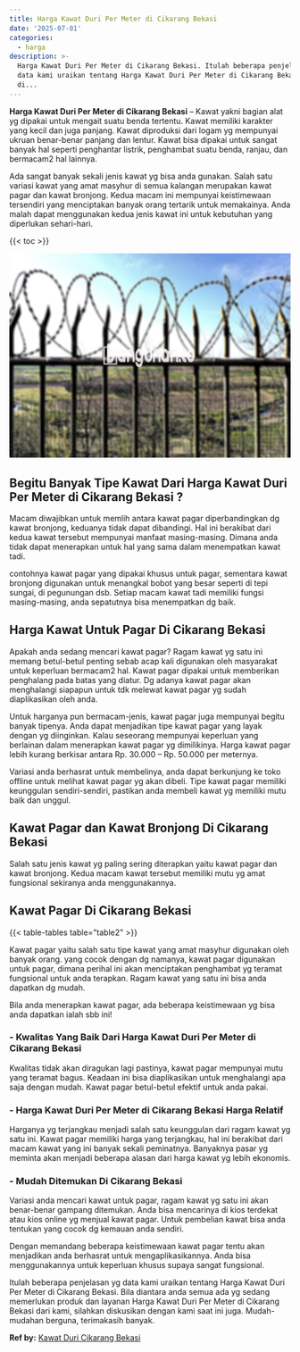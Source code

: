 ```yaml
---
title: Harga Kawat Duri Per Meter di Cikarang Bekasi
date: '2025-07-01'
categories:
  - harga
description: >-
  Harga Kawat Duri Per Meter di Cikarang Bekasi. Itulah beberapa penjelasan yg
  data kami uraikan tentang Harga Kawat Duri Per Meter di Cikarang Bekasi. Bila
  di...
---
```


**Harga Kawat Duri Per Meter di Cikarang Bekasi** – Kawat yakni bagian alat yg dipakai untuk mengait suatu benda tertentu. Kawat memiliki karakter yang kecil dan juga panjang. Kawat diproduksi dari logam yg mempunyai ukruan benar-benar panjang dan lentur. Kawat bisa dipakai untuk sangat banyak hal seperti penghantar listrik, penghambat suatu benda, ranjau, dan bermacam2 hal lainnya.

Ada sangat banyak sekali jenis kawat yg bisa anda gunakan. Salah satu variasi kawat yang amat masyhur di semua kalangan merupakan kawat pagar dan kawat bronjong. Kedua macam ini mempunyai keistimewaan tersendiri yang menciptakan banyak orang tertarik untuk memakainya. Anda malah dapat menggunakan kedua jenis kawat ini untuk kebutuhan yang diperlukan sehari-hari.

{{< toc >}}

![Harga Kawat Duri Per Meter di Cikarang Bekasi](/images/jual-kawat-murah41.png)

## Begitu Banyak Tipe Kawat Dari Harga Kawat Duri Per Meter di Cikarang Bekasi ?

Macam diwajibkan untuk memlih antara kawat pagar diperbandingkan dg kawat bronjong, keduanya tidak dapat dibandingi. Hal ini berakibat dari kedua kawat tersebut mempunyai manfaat masing-masing. Dimana anda tidak dapat menerapkan untuk hal yang sama dalam menempatkan kawat tadi.

contohnya kawat pagar yang dipakai khusus untuk pagar, sementara kawat bronjong digunakan untuk menangkal bobot yang besar seperti di tepi sungai, di pegunungan dsb. Setiap macam kawat tadi memiliki fungsi masing-masing, anda sepatutnya bisa menempatkan dg baik.

## Harga Kawat Untuk Pagar Di Cikarang Bekasi

Apakah anda sedang mencari kawat pagar? Ragam kawat yg satu ini memang betul-betul penting sebab acap kali digunakan oleh masyarakat untuk keperluan bermacam2 hal. Kawat pagar dipakai untuk memberikan penghalang pada batas yang diatur. Dg adanya kawat pagar akan menghalangi siapapun untuk tdk melewat kawat pagar yg sudah diaplikasikan oleh anda.

Untuk harganya pun bermacam-jenis, kawat pagar juga mempunyai begitu banyak tipenya. Anda dapat menjadikan tipe kawat pagar yang layak dengan yg diinginkan. Kalau seseorang mempunyai keperluan yang berlainan dalam menerapkan kawat pagar yg dimilikinya. Harga kawat pagar lebih kurang berkisar antara Rp. 30.000 – Rp. 50.000 per meternya.

Variasi anda berhasrat untuk membelinya, anda dapat berkunjung ke toko offline untuk melihat kawat pagar yg akan dibeli. Tipe kawat pagar memiliki keunggulan sendiri-sendiri, pastikan anda membeli kawat yg memiliki mutu baik dan unggul.

## Kawat Pagar dan Kawat Bronjong Di Cikarang Bekasi

Salah satu jenis kawat yg paling sering diterapkan yaitu kawat pagar dan kawat bronjong. Kedua macam kawat tersebut memiliki mutu yg amat fungsional sekiranya anda menggunakannya.

## Kawat Pagar Di Cikarang Bekasi

{{< table-tables table="table2" >}}

Kawat pagar yaitu salah satu tipe kawat yang amat masyhur digunakan oleh banyak orang. yang cocok dengan dg namanya, kawat pagar digunakan untuk pagar, dimana perihal ini akan menciptakan penghambat yg teramat fungsional untuk anda terapkan. Ragam kawat yang satu ini bisa anda dapatkan dg mudah.

Bila anda menerapkan kawat pagar, ada beberapa keistimewaan yg bisa anda dapatkan ialah sbb ini!

### \- Kwalitas Yang Baik Dari Harga Kawat Duri Per Meter di Cikarang Bekasi

Kwalitas tidak akan diragukan lagi pastinya, kawat pagar mempunyai mutu yang teramat bagus. Keadaan ini bisa diaplikasikan untuk menghalangi apa saja dengan mudah. Kawat pagar betul-betul efektif untuk anda pakai.

### \- Harga Kawat Duri Per Meter di Cikarang Bekasi Harga Relatif

Harganya yg terjangkau menjadi salah satu keunggulan dari ragam kawat yg satu ini. Kawat pagar memiliki harga yang terjangkau, hal ini berakibat dari macam kawat yang ini banyak sekali peminatnya. Banyaknya pasar yg meminta akan menjadi beberapa alasan dari harga kawat yg lebih ekonomis.

### \- Mudah Ditemukan Di Cikarang Bekasi

Variasi anda mencari kawat untuk pagar, ragam kawat yg satu ini akan benar-benar gampang ditemukan. Anda bisa mencarinya di kios terdekat atau kios online yg menjual kawat pagar. Untuk pembelian kawat bisa anda tentukan yang cocok dg kemauan anda sendiri.

Dengan memandang beberapa keistimewaan kawat pagar tentu akan menjadikan anda berhasrat untuk mengaplikasikannya. Anda bisa menggunakannya untuk keperluan khusus supaya sangat fungsional.

Itulah beberapa penjelasan yg data kami uraikan tentang Harga Kawat Duri Per Meter di Cikarang Bekasi. Bila diantara anda semua ada yg sedang memerlukan produk dan layanan Harga Kawat Duri Per Meter di Cikarang Bekasi dari kami, silahkan diskusikan dengan kami saat ini juga. Mudah-mudahan berguna, terimakasih banyak.

**Ref by:** [Kawat Duri Cikarang Bekasi](https://id.wikipedia.org/wiki/Kawat)
